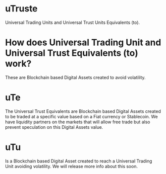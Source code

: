# uTruste
Universal Trading Units and Universal Trust Units Equivalents (to).

# How does Universal Trading Unit and Universal Trust Equivalents (to) work?
These are Blockchain based Digital Assets created to avoid volatility.

# uTe
The Universal Trust Equivalents are Blockchain based Digital Assets created to be traded at a specific value based on a Fiat currency or Stablecoin. We have liquidity partners on the markets that will allow free trade but also prevent speculation on this Digital Assets value.

# uTu
Is a Blockchain based Digital Asset created to reach a Universal Trading Unit avoiding volatility. We will release more info about this soon.
